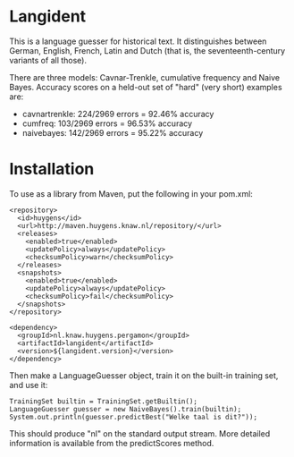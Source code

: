Langident
=========

This is a language guesser for historical text. It distinguishes between
German, English, French, Latin and Dutch (that is, the seventeenth-century
variants of all those).

There are three models: Cavnar-Trenkle, cumulative frequency and Naive Bayes.
Accuracy scores on a held-out set of "hard" (very short) examples are:

* cavnartrenkle: 224/2969 errors = 92.46% accuracy
* cumfreq: 103/2969 errors = 96.53% accuracy
* naivebayes: 142/2969 errors = 95.22% accuracy


Installation
============

To use as a library from Maven, put the following in your pom.xml:

    <repository>
      <id>huygens</id>
      <url>http://maven.huygens.knaw.nl/repository/</url>
      <releases>
        <enabled>true</enabled>
        <updatePolicy>always</updatePolicy>
        <checksumPolicy>warn</checksumPolicy>
      </releases>
      <snapshots>
        <enabled>true</enabled>
        <updatePolicy>always</updatePolicy>
        <checksumPolicy>fail</checksumPolicy>
      </snapshots>
    </repository>

    <dependency>
      <groupId>nl.knaw.huygens.pergamon</groupId>
      <artifactId>langident</artifactId>
      <version>${langident.version}</version>
    </dependency>

Then make a LanguageGuesser object, train it on the built-in training set,
and use it:

    TrainingSet builtin = TrainingSet.getBuiltin();
    LanguageGuesser guesser = new NaiveBayes().train(builtin);
    System.out.println(guesser.predictBest("Welke taal is dit?"));

This should produce "nl" on the standard output stream. More detailed
information is available from the predictScores method.
